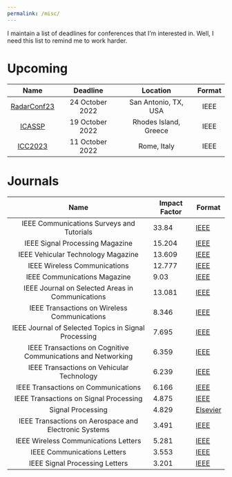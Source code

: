 ```yaml
---
permalink: /misc/
---
```


I maintain a list of deadlines for conferences that I’m interested in.
Well, I need this list to remind me to work harder.

# Upcoming

|                         Name                         |    Deadline     |       Location        | Format |
| :--------------------------------------------------: | :-------------: | :-------------------: | :----: |
| [RadarConf23](https://radar2023.ieee-radarconf.org/) | 24 October 2022 | San Antonio, TX, USA  |  IEEE  |
|        [ICASSP](https://2023.ieeeicassp.org/)        | 19 October 2022 | Rhodes Island, Greece |  IEEE  |
|       [ICC2023](https://icc2023.ieee-icc.org/)       | 11 October 2022 |      Rome, Italy      |  IEEE  |

# Journals

|                             Name                             | Impact Factor | Format                                                       |
| :----------------------------------------------------------: | ------------- | ------------------------------------------------------------ |
|          IEEE Communications Surveys and Tutorials           | 33.84         | [IEEE](https://ieeexplore.ieee.org/xpl/RecentIssue.jsp?punumber=9739) |
|               IEEE Signal Processing Magazine                | 15.204        | [IEEE](https://ieeexplore.ieee.org/xpl/RecentIssue.jsp?punumber=79) |
|              IEEE Vehicular Technology Magazine              | 13.609        | [IEEE](https://ieeexplore.ieee.org/xpl/RecentIssue.jsp?punumber=10209) |
|                 IEEE Wireless Communications                 | 12.777        | [IEEE](https://ieeexplore.ieee.org/xpl/RecentIssue.jsp?punumber=7742) |
|                 IEEE Communications Magazine                 | 9.03          | [IEEE](https://ieeexplore.ieee.org/xpl/RecentIssue.jsp?punumber=35) |
|      IEEE Journal on Selected Areas in  Communications       | 13.081        | [IEEE](https://ieeexplore.ieee.org/xpl/RecentIssue.jsp?punumber=49) |
|        IEEE Transactions on Wireless  Communications         | 8.346         | [IEEE](https://ieeexplore.ieee.org/xpl/RecentIssue.jsp?punumber=7693) |
|    IEEE Journal of Selected Topics in  Signal Processing     | 7.695         | [IEEE](https://ieeexplore.ieee.org/xpl/RecentIssue.jsp?punumber=4200690) |
| IEEE Transactions on Cognitive Communications and Networking | 6.359         | [IEEE](https://ieeexplore.ieee.org/xpl/RecentIssue.jsp?punumber=6687307) |
|          IEEE Transactions on Vehicular  Technology          | 6.239         | [IEEE](https://ieeexplore.ieee.org/xpl/RecentIssue.jsp?punumber=25) |
|             IEEE Transactions on Communications              | 6.166         | [IEEE](https://ieeexplore.ieee.org/xpl/RecentIssue.jsp?punumber=26) |
|           IEEE Transactions on Signal  Processing            | 4.875         | [IEEE](https://ieeexplore.ieee.org/xpl/RecentIssue.jsp?punumber=78) |
|                      Signal  Processing                      | 4.829         | [Elsevier](https://www.sciencedirect.com/journal/signal-processing) |
|    IEEE Transactions on Aerospace and Electronic Systems     | 3.491         | [IEEE](https://ieeexplore.ieee.org/xpl/RecentIssue.jsp?punumber=7) |
|             IEEE Wireless Communications Letters             | 5.281         | [IEEE](https://ieeexplore.ieee.org/xpl/RecentIssue.jsp?punumber=5962382) |
|                 IEEE Communications Letters                  | 3.553         | [IEEE](https://ieeexplore.ieee.org/xpl/RecentIssue.jsp?punumber=4234) |
|                IEEE Signal Processing Letters                | 3.201         | [IEEE](https://ieeexplore.ieee.org/xpl/RecentIssue.jsp?punumber=97) |

